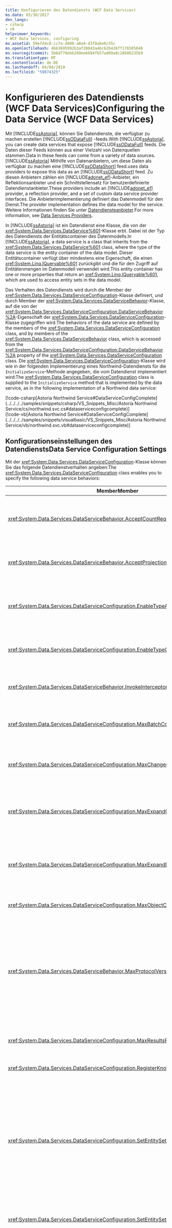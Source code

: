 ```yaml
---
title: Konfigurieren des Datendiensts (WCF Data Services)
ms.date: 03/30/2017
dev_langs:
- csharp
- vb
helpviewer_keywords:
- WCF Data Services, configuring
ms.assetid: 59efd4c8-cc7a-4800-a0a4-d3f8abe6c55c
ms.openlocfilehash: 4b63695992b3af28043a46c62b426ff176505048
ms.sourcegitcommit: 5b6d778ebb269ee6684fb57ad69a8c28b06235b9
ms.translationtype: MT
ms.contentlocale: de-DE
ms.lasthandoff: 04/08/2019
ms.locfileid: "59074325"
---
```

# <a name="configuring-the-data-service-wcf-data-services"></a><span data-ttu-id="9ad80-102">Konfigurieren des Datendiensts (WCF Data Services)</span><span class="sxs-lookup"><span data-stu-id="9ad80-102">Configuring the Data Service (WCF Data Services)</span></span>
<span data-ttu-id="9ad80-103">Mit [!INCLUDE[ssAstoria](../../../../includes/ssastoria-md.md)], können Sie Datendienste, die verfügbar zu machen erstellen [!INCLUDE[ssODataFull](../../../../includes/ssodatafull-md.md)] -feeds.</span><span class="sxs-lookup"><span data-stu-id="9ad80-103">With [!INCLUDE[ssAstoria](../../../../includes/ssastoria-md.md)], you can create data services that expose [!INCLUDE[ssODataFull](../../../../includes/ssodatafull-md.md)] feeds.</span></span> <span data-ttu-id="9ad80-104">Die Daten dieser Feeds können aus einer Vielzahl von Datenquellen stammen.</span><span class="sxs-lookup"><span data-stu-id="9ad80-104">Data in these feeds can come from a variety of data sources.</span></span> [!INCLUDE[ssAstoria](../../../../includes/ssastoria-md.md)] <span data-ttu-id="9ad80-105">Mithilfe von Datenanbietern, um diese Daten als verfügbar zu machen eine [!INCLUDE[ssODataShort](../../../../includes/ssodatashort-md.md)] feed.</span><span class="sxs-lookup"><span data-stu-id="9ad80-105">uses data providers to expose this data as an [!INCLUDE[ssODataShort](../../../../includes/ssodatashort-md.md)] feed.</span></span> <span data-ttu-id="9ad80-106">Zu diesen Anbietern zählen ein [!INCLUDE[adonet_ef](../../../../includes/adonet-ef-md.md)]-Anbieter, ein Reflektionsanbieter und ein Schnittstellensatz für benutzerdefinierte Datendienstanbieter.</span><span class="sxs-lookup"><span data-stu-id="9ad80-106">These providers include an [!INCLUDE[adonet_ef](../../../../includes/adonet-ef-md.md)] provider, a reflection provider, and a set of custom data service provider interfaces.</span></span> <span data-ttu-id="9ad80-107">Die Anbieterimplementierung definiert das Datenmodell für den Dienst.</span><span class="sxs-lookup"><span data-stu-id="9ad80-107">The provider implementation defines the data model for the service.</span></span> <span data-ttu-id="9ad80-108">Weitere Informationen finden Sie unter [Datendiensteanbieter](../../../../docs/framework/data/wcf/data-services-providers-wcf-data-services.md).</span><span class="sxs-lookup"><span data-stu-id="9ad80-108">For more information, see [Data Services Providers](../../../../docs/framework/data/wcf/data-services-providers-wcf-data-services.md).</span></span>  
  
 <span data-ttu-id="9ad80-109">In [!INCLUDE[ssAstoria](../../../../includes/ssastoria-md.md)] ist ein Datendienst eine Klasse, die von der <xref:System.Data.Services.DataService%601>-Klasse erbt. Dabei ist der Typ des Datendiensts der Entitätscontainer des Datenmodells.</span><span class="sxs-lookup"><span data-stu-id="9ad80-109">In [!INCLUDE[ssAstoria](../../../../includes/ssastoria-md.md)], a data service is a class that inherits from the <xref:System.Data.Services.DataService%601> class, where the type of the data service is the entity container of the data model.</span></span> <span data-ttu-id="9ad80-110">Dieser Entitätscontainer verfügt über mindestens eine Eigenschaft, die einen <xref:System.Linq.IQueryable%601> zurückgibt und die für den Zugriff auf Entitätenmengen im Datenmodell verwendet wird.</span><span class="sxs-lookup"><span data-stu-id="9ad80-110">This entity container has one or more properties that return an <xref:System.Linq.IQueryable%601>, which are used to access entity sets in the data model.</span></span>  
  
 <span data-ttu-id="9ad80-111">Das Verhalten des Datendiensts wird durch die Member der <xref:System.Data.Services.DataServiceConfiguration>-Klasse definiert, und durch Member der <xref:System.Data.Services.DataServiceBehavior>-Klasse, auf die von der <xref:System.Data.Services.DataServiceConfiguration.DataServiceBehavior%2A>-Eigenschaft der <xref:System.Data.Services.DataServiceConfiguration>-Klasse zugegriffen wird.</span><span class="sxs-lookup"><span data-stu-id="9ad80-111">The behaviors of the data service are defined by the members of the <xref:System.Data.Services.DataServiceConfiguration> class, and by members of the <xref:System.Data.Services.DataServiceBehavior> class, which is accessed from the <xref:System.Data.Services.DataServiceConfiguration.DataServiceBehavior%2A> property of the <xref:System.Data.Services.DataServiceConfiguration> class.</span></span> <span data-ttu-id="9ad80-112">Die <xref:System.Data.Services.DataServiceConfiguration>-Klasse wird wie in der folgenden Implementierung eines Northwind-Datendiensts für die `InitializeService`-Methode angegeben, die vom Datendienst implementiert wird:</span><span class="sxs-lookup"><span data-stu-id="9ad80-112">The <xref:System.Data.Services.DataServiceConfiguration> class is supplied to the `InitializeService` method that is implemented by the data service, as in the following implementation of a Northwind data service:</span></span>  
  
[!code-csharp[Astoria Northwind Service#DataServiceConfigComplete](../../../../samples/snippets/csharp/VS_Snippets_Misc/Astoria Northwind Service/cs/northwind.svc.cs#dataserviceconfigcomplete)]  
[!code-vb[Astoria Northwind Service#DataServiceConfigComplete](../../../../samples/snippets/visualbasic/VS_Snippets_Misc/Astoria Northwind Service/vb/northwind.svc.vb#dataserviceconfigcomplete)]  
  
## <a name="data-service-configuration-settings"></a><span data-ttu-id="9ad80-113">Konfigurationseinstellungen des Datendiensts</span><span class="sxs-lookup"><span data-stu-id="9ad80-113">Data Service Configuration Settings</span></span>  
 <span data-ttu-id="9ad80-114">Mit der <xref:System.Data.Services.DataServiceConfiguration>-Klasse können Sie das folgende Datendienstverhalten angeben:</span><span class="sxs-lookup"><span data-stu-id="9ad80-114">The <xref:System.Data.Services.DataServiceConfiguration> class enables you to specify the following data service behaviors:</span></span>  
  
|<span data-ttu-id="9ad80-115">Member</span><span class="sxs-lookup"><span data-stu-id="9ad80-115">Member</span></span>|<span data-ttu-id="9ad80-116">Verhalten</span><span class="sxs-lookup"><span data-stu-id="9ad80-116">Behavior</span></span>|  
|------------|--------------|  
|<xref:System.Data.Services.DataServiceBehavior.AcceptCountRequests%2A>|<span data-ttu-id="9ad80-117">Ermöglicht das Deaktivieren von Count-Anforderungen, die mit dem `$count`-Pfadsegment und der `$inlinecount`-Abfrageoption an den Datendienst gesendet werden.</span><span class="sxs-lookup"><span data-stu-id="9ad80-117">Enables you to disable count requests that are submitted to the data service by using the `$count` path segment and the `$inlinecount` query option.</span></span> <span data-ttu-id="9ad80-118">Weitere Informationen finden Sie unter [OData: URI-Konventionen](https://go.microsoft.com/fwlink/?LinkId=185564).</span><span class="sxs-lookup"><span data-stu-id="9ad80-118">For more information, see [OData: URI Conventions](https://go.microsoft.com/fwlink/?LinkId=185564).</span></span>|  
|<xref:System.Data.Services.DataServiceBehavior.AcceptProjectionRequests%2A>|<span data-ttu-id="9ad80-119">Ermöglicht das Deaktivieren der Unterstützung der Datenprojektion in Anforderungen, die mit der `$select`-Abfrageoption an den Datendienst gesendet werden.</span><span class="sxs-lookup"><span data-stu-id="9ad80-119">Enables you to disable support for data projection in requests that are submitted to the data service by using the `$select` query option.</span></span> <span data-ttu-id="9ad80-120">Weitere Informationen finden Sie unter [OData: URI-Konventionen](https://go.microsoft.com/fwlink/?LinkId=185564).</span><span class="sxs-lookup"><span data-stu-id="9ad80-120">For more information, see [OData: URI Conventions](https://go.microsoft.com/fwlink/?LinkId=185564).</span></span>|  
|<xref:System.Data.Services.DataServiceConfiguration.EnableTypeAccess%2A>|<span data-ttu-id="9ad80-121">Ermöglicht das Verfügbarmachen eines Datentyps in den Metadaten für einen dynamischen Metadatenanbieter, der mithilfe der <xref:System.Data.Services.Providers.IDataServiceMetadataProvider>-Schnittstelle definiert wird.</span><span class="sxs-lookup"><span data-stu-id="9ad80-121">Enables a data type to be exposed in the metadata for a dynamic metadata provider defined by using the <xref:System.Data.Services.Providers.IDataServiceMetadataProvider> interface.</span></span>|  
|<xref:System.Data.Services.DataServiceConfiguration.EnableTypeConversion%2A>|<span data-ttu-id="9ad80-122">Ermöglicht es Ihnen anzugeben, ob die Datendienst-Runtime den in der Nutzlast enthaltenen Typ in den in der Anforderung angegebenen tatsächlichen Eigenschaftstyp konvertieren soll.</span><span class="sxs-lookup"><span data-stu-id="9ad80-122">Enables you to specify whether the data service runtime should convert the type that is contained in the payload to the actual property type that is specified in the request.</span></span>|  
|<xref:System.Data.Services.DataServiceBehavior.InvokeInterceptorsOnLinkDelete%2A>|<span data-ttu-id="9ad80-123">Ermöglicht es Ihnen anzugeben, ob registrierte Change-Interceptors für die verknüpften Entitäten aufgerufen werden, wenn ein Beziehungslink zwischen zwei Entitäten gelöscht wird.</span><span class="sxs-lookup"><span data-stu-id="9ad80-123">Enables you to specify whether or not registered change interceptors are invoked on the related entities when a relationship link between two entities is deleted.</span></span>|  
|<xref:System.Data.Services.DataServiceConfiguration.MaxBatchCount%2A>|<span data-ttu-id="9ad80-124">Ermöglicht es Ihnen, die Anzahl von Changesets und Abfragevorgängen einzuschränken, die in einem einzelnen Batch zulässig sind.</span><span class="sxs-lookup"><span data-stu-id="9ad80-124">Enables you to limit the number of change sets and query operations that are allowed in a single batch.</span></span> <span data-ttu-id="9ad80-125">Weitere Informationen finden Sie unter [OData: Batch](https://go.microsoft.com/fwlink/?LinkId=185602) und [Batchvorgänge](../../../../docs/framework/data/wcf/batching-operations-wcf-data-services.md).</span><span class="sxs-lookup"><span data-stu-id="9ad80-125">For more information, see [OData: Batch](https://go.microsoft.com/fwlink/?LinkId=185602) and [Batching Operations](../../../../docs/framework/data/wcf/batching-operations-wcf-data-services.md).</span></span>|  
|<xref:System.Data.Services.DataServiceConfiguration.MaxChangesetCount%2A>|<span data-ttu-id="9ad80-126">Ermöglicht es Ihnen, die in einem Changeset zulässige Anzahl von Änderungen zu beschränken.</span><span class="sxs-lookup"><span data-stu-id="9ad80-126">Enables you to limit the number of changes that can be included in a single change set.</span></span> <span data-ttu-id="9ad80-127">Weitere Informationen finden Sie unter [Vorgehensweise: Aktivieren von Paging für datendienstergebnisse](../../../../docs/framework/data/wcf/how-to-enable-paging-of-data-service-results-wcf-data-services.md).</span><span class="sxs-lookup"><span data-stu-id="9ad80-127">For more information, see [How to: Enable Paging of Data Service Results](../../../../docs/framework/data/wcf/how-to-enable-paging-of-data-service-results-wcf-data-services.md).</span></span>|  
|<xref:System.Data.Services.DataServiceConfiguration.MaxExpandCount%2A>|<span data-ttu-id="9ad80-128">Ermöglicht es, die Größe einer Antwort durch Beschränken der Anzahl verknüpfter Entitäten in einer einzelnen Anforderung mit dem `$expand`-Abfrageoperator einzuschränken.</span><span class="sxs-lookup"><span data-stu-id="9ad80-128">Enables you to limit the size of a response by limiting the number of related entities that can be included in a single request by using the `$expand` query operator.</span></span> <span data-ttu-id="9ad80-129">Weitere Informationen finden Sie unter [OData: URI-Konventionen](https://go.microsoft.com/fwlink/?LinkId=185564) und [Laden von verzögerten Inhalten](../../../../docs/framework/data/wcf/loading-deferred-content-wcf-data-services.md).</span><span class="sxs-lookup"><span data-stu-id="9ad80-129">For more information, see [OData: URI Conventions](https://go.microsoft.com/fwlink/?LinkId=185564) and [Loading Deferred Content](../../../../docs/framework/data/wcf/loading-deferred-content-wcf-data-services.md).</span></span>|  
|<xref:System.Data.Services.DataServiceConfiguration.MaxExpandDepth%2A>|<span data-ttu-id="9ad80-130">Ermöglicht es Ihnen, die Größe einer Antwort durch das Beschränken der Diagrammtiefe verknüpfter Entitäten in einer einzelnen Anforderung mit dem `$expand`-Abfrageoperator einzuschränken.</span><span class="sxs-lookup"><span data-stu-id="9ad80-130">Enables you to limit the size of a response by limiting the depth of the graph of related entities that can be included in a single request by using the `$expand` query operator.</span></span> <span data-ttu-id="9ad80-131">Weitere Informationen finden Sie unter [OData: URI-Konventionen](https://go.microsoft.com/fwlink/?LinkId=185564) und [Laden von verzögerten Inhalten](../../../../docs/framework/data/wcf/loading-deferred-content-wcf-data-services.md).</span><span class="sxs-lookup"><span data-stu-id="9ad80-131">For more information, see [OData: URI Conventions](https://go.microsoft.com/fwlink/?LinkId=185564) and [Loading Deferred Content](../../../../docs/framework/data/wcf/loading-deferred-content-wcf-data-services.md).</span></span>|  
|<xref:System.Data.Services.DataServiceConfiguration.MaxObjectCountOnInsert%2A>|<span data-ttu-id="9ad80-132">Ermöglicht es Ihnen, die Anzahl einzufügender Entitäten einzuschränken, die in einer einzelnen POST-Anforderung enthalten sein können.</span><span class="sxs-lookup"><span data-stu-id="9ad80-132">Enables you to limit the number of entities to be inserted that can be contained in a single POST request.</span></span>|  
|<xref:System.Data.Services.DataServiceBehavior.MaxProtocolVersion%2A>|<span data-ttu-id="9ad80-133">Definiert die Version des Atom-Protokolls, das vom Datendienst verwendet wird.</span><span class="sxs-lookup"><span data-stu-id="9ad80-133">Defines the version of the Atom protocol that is used by the data service.</span></span> <span data-ttu-id="9ad80-134">Wenn der Wert der <xref:System.Data.Services.DataServiceBehavior.MaxProtocolVersion%2A> auf einen Wert kleiner als der maximale Wert der <xref:System.Data.Services.Common.DataServiceProtocolVersion> festgelegt wird, sind die neuesten Funktionen von [!INCLUDE[ssAstoria](../../../../includes/ssastoria-md.md)] nicht für Clients verfügbar, die auf den Datendienst zugreifen.</span><span class="sxs-lookup"><span data-stu-id="9ad80-134">When the value of the <xref:System.Data.Services.DataServiceBehavior.MaxProtocolVersion%2A> is set to a value less than the maximum value of <xref:System.Data.Services.Common.DataServiceProtocolVersion>, the latest functionality of [!INCLUDE[ssAstoria](../../../../includes/ssastoria-md.md)] is not available to clients accessing the data service.</span></span> <span data-ttu-id="9ad80-135">Weitere Informationen finden Sie unter [Datendienst-Versionskontrolle](../../../../docs/framework/data/wcf/data-service-versioning-wcf-data-services.md).</span><span class="sxs-lookup"><span data-stu-id="9ad80-135">For more information, see [Data Service Versioning](../../../../docs/framework/data/wcf/data-service-versioning-wcf-data-services.md).</span></span>|  
|<xref:System.Data.Services.DataServiceConfiguration.MaxResultsPerCollection%2A>|<span data-ttu-id="9ad80-136">Ermöglicht es Ihnen, die Größe einer Antwort einzuschränken, indem Sie die Anzahl von Entitäten in jeder Entitätenmenge einschränken, die als Datenfeed zurückgegeben wird.</span><span class="sxs-lookup"><span data-stu-id="9ad80-136">Enables you to limit the size of a response by limiting the number of entities in each entity set that is returned as a data feed.</span></span>|  
|<xref:System.Data.Services.DataServiceConfiguration.RegisterKnownType%2A>|<span data-ttu-id="9ad80-137">Fügt der Liste der vom Datendienst erkannten Typen einen Datentyp hinzu.</span><span class="sxs-lookup"><span data-stu-id="9ad80-137">Adds a data type to the list of types that are recognized by the data service.</span></span>|  
|<xref:System.Data.Services.DataServiceConfiguration.SetEntitySetAccessRule%2A>|<span data-ttu-id="9ad80-138">Legt die Zugriffsrechte für Entitätenmengenressourcen fest, die im Datendienst verfügbar sind.</span><span class="sxs-lookup"><span data-stu-id="9ad80-138">Sets the access rights for entity set resources that are available on the data service.</span></span> <span data-ttu-id="9ad80-139">Ein Sternchenwert (`*`) kann für den Namensparameter angegeben werden, um den Zugriff für alle verbleibenden Entitätenmengen auf die gleiche Ebene festzulegen.</span><span class="sxs-lookup"><span data-stu-id="9ad80-139">An asterisk (`*`) value can be supplied for the name parameter to set access for all remaining entity sets to the same level.</span></span> <span data-ttu-id="9ad80-140">Es wird empfohlen, den Zugriff auf Entitätenmengen so festzulegen, dass der Zugriff auf die für Clientanwendungen erforderlichen Datendienstressourcen mit minimalen Rechten bereitgestellt wird.</span><span class="sxs-lookup"><span data-stu-id="9ad80-140">We recommend that you set access to entity sets to provide the least privilege access to data service resources that are required by client applications.</span></span> <span data-ttu-id="9ad80-141">Weitere Informationen finden Sie unter [Securing WCF Data Services](../../../../docs/framework/data/wcf/securing-wcf-data-services.md).</span><span class="sxs-lookup"><span data-stu-id="9ad80-141">For more information, see [Securing WCF Data Services](../../../../docs/framework/data/wcf/securing-wcf-data-services.md).</span></span> <span data-ttu-id="9ad80-142">Beispiele für die minimalen Zugriffsrechte, die für eine bestimmte URI- und HTTP-Aktion erforderlich sind, finden Sie in der Tabelle in der [minimale Ressourcenzugriffsanforderungen](../../../../docs/framework/data/wcf/configuring-the-data-service-wcf-data-services.md#accessRequirements) Abschnitt.</span><span class="sxs-lookup"><span data-stu-id="9ad80-142">For examples of the minimum access rights required for a given URI and HTTP action, see the table in the [Minimum Resource Access Requirements](../../../../docs/framework/data/wcf/configuring-the-data-service-wcf-data-services.md#accessRequirements) section.</span></span>|  
|<xref:System.Data.Services.DataServiceConfiguration.SetEntitySetPageSize%2A>|<span data-ttu-id="9ad80-143">Legt die maximale Seitengröße für eine Entitätenmengenressource fest.</span><span class="sxs-lookup"><span data-stu-id="9ad80-143">Sets the maximum page size for an entity set resource.</span></span> <span data-ttu-id="9ad80-144">Weitere Informationen finden Sie unter [Vorgehensweise: Aktivieren von Paging für datendienstergebnisse](../../../../docs/framework/data/wcf/how-to-enable-paging-of-data-service-results-wcf-data-services.md).</span><span class="sxs-lookup"><span data-stu-id="9ad80-144">For more information, see [How to: Enable Paging of Data Service Results](../../../../docs/framework/data/wcf/how-to-enable-paging-of-data-service-results-wcf-data-services.md).</span></span>|  
|<xref:System.Data.Services.DataServiceConfiguration.SetServiceOperationAccessRule%2A>|<span data-ttu-id="9ad80-145">Legt die Zugriffsrechte für Dienstvorgänge fest, die für den Datendienst definiert sind.</span><span class="sxs-lookup"><span data-stu-id="9ad80-145">Sets the access rights for service operations that are defined on the data service.</span></span> <span data-ttu-id="9ad80-146">Weitere Informationen finden Sie unter [Dienstvorgänge](../../../../docs/framework/data/wcf/service-operations-wcf-data-services.md).</span><span class="sxs-lookup"><span data-stu-id="9ad80-146">For more information, see [Service Operations](../../../../docs/framework/data/wcf/service-operations-wcf-data-services.md).</span></span> <span data-ttu-id="9ad80-147">Ein Sternchenwert (`*`) kann für den Namensparameter angegeben werden, um den Zugriff für alle Dienstvorgänge auf die gleiche Ebene festzulegen.</span><span class="sxs-lookup"><span data-stu-id="9ad80-147">An asterisk (`*`) value can be supplied for the name parameter to set access for all service operations to the same level.</span></span> <span data-ttu-id="9ad80-148">Es wird empfohlen, den Zugriff auf Dienstvorgänge so festzulegen, dass der Zugriff auf die für Clientanwendungen erforderlichen Datendienstressourcen mit minimalen Rechten bereitgestellt wird.</span><span class="sxs-lookup"><span data-stu-id="9ad80-148">We recommend that you set access to service operations to provide the least privilege access to data service resources that are required by client applications.</span></span> <span data-ttu-id="9ad80-149">Weitere Informationen finden Sie unter [Securing WCF Data Services](../../../../docs/framework/data/wcf/securing-wcf-data-services.md).</span><span class="sxs-lookup"><span data-stu-id="9ad80-149">For more information, see [Securing WCF Data Services](../../../../docs/framework/data/wcf/securing-wcf-data-services.md).</span></span>|  
|<xref:System.Data.Services.DataServiceConfiguration.UseVerboseErrors%2A>|<span data-ttu-id="9ad80-150">Diese Konfigurationseigenschaft ermöglicht es Ihnen, die Problembehandlung in einem Datendienst zu vereinfachen, indem mehr Informationen in der Fehlerantwortnachricht zurückgegeben werden.</span><span class="sxs-lookup"><span data-stu-id="9ad80-150">This configuration property enables you to more easily troubleshoot a data service by returning more information in the error response message.</span></span> <span data-ttu-id="9ad80-151">Diese Option ist nicht für die Verwendung in einer Produktionsumgebung vorgesehen.</span><span class="sxs-lookup"><span data-stu-id="9ad80-151">This option is not intended to be used in a production environment.</span></span> <span data-ttu-id="9ad80-152">Weitere Informationen finden Sie unter [entwickeln und Bereitstellen von WCF Data Services](../../../../docs/framework/data/wcf/developing-and-deploying-wcf-data-services.md).</span><span class="sxs-lookup"><span data-stu-id="9ad80-152">For more information, see [Developing and Deploying WCF Data Services](../../../../docs/framework/data/wcf/developing-and-deploying-wcf-data-services.md).</span></span>|  
  
<a name="accessRequirements"></a>   
## <a name="minimum-resource-access-requirements"></a><span data-ttu-id="9ad80-153">Minimale Ressourcenzugriffsanforderungen</span><span class="sxs-lookup"><span data-stu-id="9ad80-153">Minimum Resource Access Requirements</span></span>  
 <span data-ttu-id="9ad80-154">In der folgenden Tabelle sind die minimalen Rechte für Entitätenmengen aufgelistet, die gewährt werden müssen, um einen bestimmten Vorgang auszuführen.</span><span class="sxs-lookup"><span data-stu-id="9ad80-154">The following table details the minimum entity set rights that must be granted to execute a specific operation.</span></span> <span data-ttu-id="9ad80-155">Pfadbeispiele basieren auf der Northwind-Datendienst, der erstellt wird, nach Abschluss der [Schnellstart](../../../../docs/framework/data/wcf/quickstart-wcf-data-services.md).</span><span class="sxs-lookup"><span data-stu-id="9ad80-155">Path examples are based on the Northwind data service that is created when you complete the [quickstart](../../../../docs/framework/data/wcf/quickstart-wcf-data-services.md).</span></span> <span data-ttu-id="9ad80-156">Da sowohl die <xref:System.Data.Services.EntitySetRights>-Enumeration als auch die <xref:System.Data.Services.ServiceOperationRights>-Enumeration mit dem <xref:System.FlagsAttribute> definiert werden, können Sie mithilfe eines logischen OR-Operators mehrere Berechtigungen für eine Entitätenmenge oder einen Vorgang angeben.</span><span class="sxs-lookup"><span data-stu-id="9ad80-156">Because both the <xref:System.Data.Services.EntitySetRights> enumeration and the <xref:System.Data.Services.ServiceOperationRights> enumeration are defined by using the <xref:System.FlagsAttribute>, you can use a logical OR operator to specify multiple permissions for a single entity set or operation.</span></span> <span data-ttu-id="9ad80-157">Weitere Informationen finden Sie unter [Vorgehensweise: Aktivieren des Zugriffs auf den Datendienst](../../../../docs/framework/data/wcf/how-to-enable-access-to-the-data-service-wcf-data-services.md).</span><span class="sxs-lookup"><span data-stu-id="9ad80-157">For more information, see [How to: Enable Access to the Data Service](../../../../docs/framework/data/wcf/how-to-enable-access-to-the-data-service-wcf-data-services.md).</span></span>  
  
|<span data-ttu-id="9ad80-158">Pfad/Aktion</span><span class="sxs-lookup"><span data-stu-id="9ad80-158">Path/Action</span></span>|`GET`|`DELETE`|`MERGE`|`POST`|`PUT`|  
|------------------|-----------|--------------|-------------|------------|-----------|  
|`/Customers`|<xref:System.Data.Services.EntitySetRights.ReadMultiple>|<span data-ttu-id="9ad80-159">Nicht unterstützt</span><span class="sxs-lookup"><span data-stu-id="9ad80-159">Not supported</span></span>|<span data-ttu-id="9ad80-160">Nicht unterstützt</span><span class="sxs-lookup"><span data-stu-id="9ad80-160">Not supported</span></span>|<xref:System.Data.Services.EntitySetRights.WriteAppend>|<span data-ttu-id="9ad80-161">Nicht unterstützt</span><span class="sxs-lookup"><span data-stu-id="9ad80-161">Not supported</span></span>|  
|`/Customers('ALFKI')`|<xref:System.Data.Services.EntitySetRights.ReadSingle>|<xref:System.Data.Services.EntitySetRights.ReadSingle> <span data-ttu-id="9ad80-162">und</span><span class="sxs-lookup"><span data-stu-id="9ad80-162">and</span></span> <xref:System.Data.Services.EntitySetRights.WriteDelete>|<xref:System.Data.Services.EntitySetRights.ReadSingle> <span data-ttu-id="9ad80-163">und</span><span class="sxs-lookup"><span data-stu-id="9ad80-163">and</span></span> <xref:System.Data.Services.EntitySetRights.WriteMerge>|<span data-ttu-id="9ad80-164">n/v</span><span class="sxs-lookup"><span data-stu-id="9ad80-164">n/a</span></span>|<xref:System.Data.Services.EntitySetRights.ReadSingle> <span data-ttu-id="9ad80-165">und</span><span class="sxs-lookup"><span data-stu-id="9ad80-165">and</span></span> <xref:System.Data.Services.EntitySetRights.WriteReplace>|  
|`/Customers('ALFKI')/Orders`|`Customers`<span data-ttu-id="9ad80-166">:</span><span class="sxs-lookup"><span data-stu-id="9ad80-166">:</span></span> <xref:System.Data.Services.EntitySetRights.ReadSingle><br /><br /> <span data-ttu-id="9ad80-167">- und -</span><span class="sxs-lookup"><span data-stu-id="9ad80-167">-and-</span></span><br /><br /> `Orders`<span data-ttu-id="9ad80-168">:</span><span class="sxs-lookup"><span data-stu-id="9ad80-168">:</span></span> <xref:System.Data.Services.EntitySetRights.ReadMultiple>|<span data-ttu-id="9ad80-169">Nicht unterstützt</span><span class="sxs-lookup"><span data-stu-id="9ad80-169">Not supported</span></span>|<span data-ttu-id="9ad80-170">Nicht unterstützt</span><span class="sxs-lookup"><span data-stu-id="9ad80-170">Not supported</span></span>|`Customers`<span data-ttu-id="9ad80-171">: <xref:System.Data.Services.EntitySetRights.ReadSingle> und <xref:System.Data.Services.EntitySetRights.WriteMerge> oder</span><span class="sxs-lookup"><span data-stu-id="9ad80-171">: <xref:System.Data.Services.EntitySetRights.ReadSingle> and <xref:System.Data.Services.EntitySetRights.WriteMerge> or</span></span> <xref:System.Data.Services.EntitySetRights.WriteReplace><br /><br /> <span data-ttu-id="9ad80-172">- und -</span><span class="sxs-lookup"><span data-stu-id="9ad80-172">-and-</span></span><br /><br /> `Orders` `:` <span data-ttu-id="9ad80-173">und</span><span class="sxs-lookup"><span data-stu-id="9ad80-173">and</span></span> <xref:System.Data.Services.EntitySetRights.WriteAppend>|<span data-ttu-id="9ad80-174">Nicht unterstützt</span><span class="sxs-lookup"><span data-stu-id="9ad80-174">Not supported</span></span>|  
|`/Customers('ALFKI')/Orders(10643)`|`Customers`<span data-ttu-id="9ad80-175">:</span><span class="sxs-lookup"><span data-stu-id="9ad80-175">:</span></span> <xref:System.Data.Services.EntitySetRights.ReadSingle><br /><br /> <span data-ttu-id="9ad80-176">- und -</span><span class="sxs-lookup"><span data-stu-id="9ad80-176">-and-</span></span><br /><br /> `Orders`<span data-ttu-id="9ad80-177">:</span><span class="sxs-lookup"><span data-stu-id="9ad80-177">:</span></span> <xref:System.Data.Services.EntitySetRights.ReadSingle>|`Customers`<span data-ttu-id="9ad80-178">:</span><span class="sxs-lookup"><span data-stu-id="9ad80-178">:</span></span> <xref:System.Data.Services.EntitySetRights.ReadSingle><br /><br /> <span data-ttu-id="9ad80-179">- und -</span><span class="sxs-lookup"><span data-stu-id="9ad80-179">-and-</span></span><br /><br /> `Orders`<span data-ttu-id="9ad80-180">: <xref:System.Data.Services.EntitySetRights.ReadSingle> und</span><span class="sxs-lookup"><span data-stu-id="9ad80-180">: <xref:System.Data.Services.EntitySetRights.ReadSingle> and</span></span> <xref:System.Data.Services.EntitySetRights.WriteDelete>|`Customers`<span data-ttu-id="9ad80-181">:</span><span class="sxs-lookup"><span data-stu-id="9ad80-181">:</span></span> <xref:System.Data.Services.EntitySetRights.ReadSingle><br /><br /> <span data-ttu-id="9ad80-182">- und -</span><span class="sxs-lookup"><span data-stu-id="9ad80-182">-and-</span></span><br /><br /> `Orders`<span data-ttu-id="9ad80-183">: <xref:System.Data.Services.EntitySetRights.ReadSingle> und</span><span class="sxs-lookup"><span data-stu-id="9ad80-183">: <xref:System.Data.Services.EntitySetRights.ReadSingle> and</span></span> <xref:System.Data.Services.EntitySetRights.WriteMerge>|<span data-ttu-id="9ad80-184">Nicht unterstützt</span><span class="sxs-lookup"><span data-stu-id="9ad80-184">Not supported</span></span>|`Customers`<span data-ttu-id="9ad80-185">:</span><span class="sxs-lookup"><span data-stu-id="9ad80-185">:</span></span> <xref:System.Data.Services.EntitySetRights.ReadSingle><br /><br /> <span data-ttu-id="9ad80-186">- und -</span><span class="sxs-lookup"><span data-stu-id="9ad80-186">-and-</span></span><br /><br /> `Orders`<span data-ttu-id="9ad80-187">: <xref:System.Data.Services.EntitySetRights.ReadSingle> und</span><span class="sxs-lookup"><span data-stu-id="9ad80-187">: <xref:System.Data.Services.EntitySetRights.ReadSingle> and</span></span> <xref:System.Data.Services.EntitySetRights.WriteReplace>|  
|`/Orders(10643)/Customer`|`Customers`<span data-ttu-id="9ad80-188">:</span><span class="sxs-lookup"><span data-stu-id="9ad80-188">:</span></span> <xref:System.Data.Services.EntitySetRights.ReadSingle><br /><br /> <span data-ttu-id="9ad80-189">- und -</span><span class="sxs-lookup"><span data-stu-id="9ad80-189">-and-</span></span><br /><br /> `Orders`<span data-ttu-id="9ad80-190">:</span><span class="sxs-lookup"><span data-stu-id="9ad80-190">:</span></span> <xref:System.Data.Services.EntitySetRights.ReadSingle>|`Customers`<span data-ttu-id="9ad80-191">: <xref:System.Data.Services.EntitySetRights.ReadSingle> und</span><span class="sxs-lookup"><span data-stu-id="9ad80-191">: <xref:System.Data.Services.EntitySetRights.ReadSingle> and</span></span> <xref:System.Data.Services.EntitySetRights.WriteDelete><br /><br /> <span data-ttu-id="9ad80-192">- und -</span><span class="sxs-lookup"><span data-stu-id="9ad80-192">-and-</span></span><br /><br /> `Orders`<span data-ttu-id="9ad80-193">:</span><span class="sxs-lookup"><span data-stu-id="9ad80-193">:</span></span> <xref:System.Data.Services.EntitySetRights.ReadSingle>|`Customers`<span data-ttu-id="9ad80-194">: <xref:System.Data.Services.EntitySetRights.ReadSingle> und <xref:System.Data.Services.EntitySetRights.WriteMerge>;</span><span class="sxs-lookup"><span data-stu-id="9ad80-194">: <xref:System.Data.Services.EntitySetRights.ReadSingle> and <xref:System.Data.Services.EntitySetRights.WriteMerge>;</span></span><br /><br /> <span data-ttu-id="9ad80-195">- und -</span><span class="sxs-lookup"><span data-stu-id="9ad80-195">-and-</span></span><br /><br /> `Orders`<span data-ttu-id="9ad80-196">:</span><span class="sxs-lookup"><span data-stu-id="9ad80-196">:</span></span> <xref:System.Data.Services.EntitySetRights.ReadSingle>|`Customers`<span data-ttu-id="9ad80-197">:</span><span class="sxs-lookup"><span data-stu-id="9ad80-197">:</span></span> <xref:System.Data.Services.EntitySetRights.WriteAppend><br /><br /> <span data-ttu-id="9ad80-198">- und -</span><span class="sxs-lookup"><span data-stu-id="9ad80-198">-and-</span></span><br /><br /> `Orders`<span data-ttu-id="9ad80-199">: <xref:System.Data.Services.EntitySetRights.WriteAppend> und</span><span class="sxs-lookup"><span data-stu-id="9ad80-199">: <xref:System.Data.Services.EntitySetRights.WriteAppend> and</span></span> <xref:System.Data.Services.EntitySetRights.ReadSingle>|<span data-ttu-id="9ad80-200">Nicht unterstützt</span><span class="sxs-lookup"><span data-stu-id="9ad80-200">Not supported</span></span>|  
|`/Customers('ALFKI')/$links/Orders`|`Customers`<span data-ttu-id="9ad80-201">:</span><span class="sxs-lookup"><span data-stu-id="9ad80-201">:</span></span> <xref:System.Data.Services.EntitySetRights.ReadSingle><br /><br /> <span data-ttu-id="9ad80-202">- und -</span><span class="sxs-lookup"><span data-stu-id="9ad80-202">-and-</span></span><br /><br /> `Orders`<span data-ttu-id="9ad80-203">:</span><span class="sxs-lookup"><span data-stu-id="9ad80-203">:</span></span> <xref:System.Data.Services.EntitySetRights.ReadMultiple>|<span data-ttu-id="9ad80-204">Nicht unterstützt</span><span class="sxs-lookup"><span data-stu-id="9ad80-204">Not supported</span></span>|<span data-ttu-id="9ad80-205">Nicht unterstützt</span><span class="sxs-lookup"><span data-stu-id="9ad80-205">Not supported</span></span>|`Customers`<span data-ttu-id="9ad80-206">: <xref:System.Data.Services.EntitySetRights.ReadSingle> und <xref:System.Data.Services.EntitySetRights.WriteMerge> oder</span><span class="sxs-lookup"><span data-stu-id="9ad80-206">: <xref:System.Data.Services.EntitySetRights.ReadSingle> and <xref:System.Data.Services.EntitySetRights.WriteMerge> or</span></span> <xref:System.Data.Services.EntitySetRights.WriteReplace><br /><br /> <span data-ttu-id="9ad80-207">- und -</span><span class="sxs-lookup"><span data-stu-id="9ad80-207">-and-</span></span><br /><br /> `Orders`<span data-ttu-id="9ad80-208">:</span><span class="sxs-lookup"><span data-stu-id="9ad80-208">:</span></span> <xref:System.Data.Services.EntitySetRights.ReadSingle>|<span data-ttu-id="9ad80-209">Nicht unterstützt</span><span class="sxs-lookup"><span data-stu-id="9ad80-209">Not supported</span></span>|  
|`/Customers('ALFKI')/$links/Orders(10643)`|`Customers`<span data-ttu-id="9ad80-210">:</span><span class="sxs-lookup"><span data-stu-id="9ad80-210">:</span></span> <xref:System.Data.Services.EntitySetRights.ReadSingle><br /><br /> <span data-ttu-id="9ad80-211">- und -</span><span class="sxs-lookup"><span data-stu-id="9ad80-211">-and-</span></span><br /><br /> `Orders`<span data-ttu-id="9ad80-212">:</span><span class="sxs-lookup"><span data-stu-id="9ad80-212">:</span></span> <xref:System.Data.Services.EntitySetRights.ReadSingle>|`Customers`<span data-ttu-id="9ad80-213">: <xref:System.Data.Services.EntitySetRights.ReadSingle> und <xref:System.Data.Services.EntitySetRights.WriteMerge> oder</span><span class="sxs-lookup"><span data-stu-id="9ad80-213">: <xref:System.Data.Services.EntitySetRights.ReadSingle> and <xref:System.Data.Services.EntitySetRights.WriteMerge> or</span></span> <xref:System.Data.Services.EntitySetRights.WriteReplace><br /><br /> <span data-ttu-id="9ad80-214">- und -</span><span class="sxs-lookup"><span data-stu-id="9ad80-214">-and-</span></span><br /><br /> `Orders`<span data-ttu-id="9ad80-215">:</span><span class="sxs-lookup"><span data-stu-id="9ad80-215">:</span></span> <xref:System.Data.Services.EntitySetRights.ReadSingle>|<span data-ttu-id="9ad80-216">Nicht unterstützt</span><span class="sxs-lookup"><span data-stu-id="9ad80-216">Not supported</span></span>|<span data-ttu-id="9ad80-217">Nicht unterstützt</span><span class="sxs-lookup"><span data-stu-id="9ad80-217">Not supported</span></span>|<span data-ttu-id="9ad80-218">Nicht unterstützt</span><span class="sxs-lookup"><span data-stu-id="9ad80-218">Not supported</span></span>|  
|`/Orders(10643)/$links/Customer`|`Customers`<span data-ttu-id="9ad80-219">:</span><span class="sxs-lookup"><span data-stu-id="9ad80-219">:</span></span> <xref:System.Data.Services.EntitySetRights.ReadSingle><br /><br /> <span data-ttu-id="9ad80-220">- und -</span><span class="sxs-lookup"><span data-stu-id="9ad80-220">-and-</span></span><br /><br /> `Orders`<span data-ttu-id="9ad80-221">:</span><span class="sxs-lookup"><span data-stu-id="9ad80-221">:</span></span> <xref:System.Data.Services.EntitySetRights.ReadSingle>|`Orders`<span data-ttu-id="9ad80-222">: <xref:System.Data.Services.EntitySetRights.ReadSingle> und <xref:System.Data.Services.EntitySetRights.WriteMerge> oder</span><span class="sxs-lookup"><span data-stu-id="9ad80-222">: <xref:System.Data.Services.EntitySetRights.ReadSingle> and <xref:System.Data.Services.EntitySetRights.WriteMerge> or</span></span> <xref:System.Data.Services.EntitySetRights.WriteReplace>|`Customers`<span data-ttu-id="9ad80-223">:</span><span class="sxs-lookup"><span data-stu-id="9ad80-223">:</span></span> <xref:System.Data.Services.EntitySetRights.ReadSingle><br /><br /> <span data-ttu-id="9ad80-224">- und -</span><span class="sxs-lookup"><span data-stu-id="9ad80-224">-and-</span></span><br /><br /> `Orders`<span data-ttu-id="9ad80-225">: <xref:System.Data.Services.EntitySetRights.ReadSingle> und</span><span class="sxs-lookup"><span data-stu-id="9ad80-225">: <xref:System.Data.Services.EntitySetRights.ReadSingle> and</span></span> <xref:System.Data.Services.EntitySetRights.WriteMerge>|<span data-ttu-id="9ad80-226">Nicht unterstützt</span><span class="sxs-lookup"><span data-stu-id="9ad80-226">Not supported</span></span>|`Customers`<span data-ttu-id="9ad80-227">: <xref:System.Data.Services.EntitySetRights.ReadSingle>;</span><span class="sxs-lookup"><span data-stu-id="9ad80-227">: <xref:System.Data.Services.EntitySetRights.ReadSingle>;</span></span><br /><br /> <span data-ttu-id="9ad80-228">- und -</span><span class="sxs-lookup"><span data-stu-id="9ad80-228">-and-</span></span><br /><br /> `Orders`<span data-ttu-id="9ad80-229">: <xref:System.Data.Services.EntitySetRights.ReadSingle> und</span><span class="sxs-lookup"><span data-stu-id="9ad80-229">: <xref:System.Data.Services.EntitySetRights.ReadSingle> and</span></span> <xref:System.Data.Services.EntitySetRights.WriteReplace>|  
|`/Customers/$count`|<xref:System.Data.Services.EntitySetRights.ReadMultiple>|<span data-ttu-id="9ad80-230">Nicht unterstützt</span><span class="sxs-lookup"><span data-stu-id="9ad80-230">Not supported</span></span>|<span data-ttu-id="9ad80-231">Nicht unterstützt</span><span class="sxs-lookup"><span data-stu-id="9ad80-231">Not supported</span></span>|<span data-ttu-id="9ad80-232">Nicht unterstützt</span><span class="sxs-lookup"><span data-stu-id="9ad80-232">Not supported</span></span>|<span data-ttu-id="9ad80-233">Nicht unterstützt</span><span class="sxs-lookup"><span data-stu-id="9ad80-233">Not supported</span></span>|  
|`/Customers('ALFKI')/ContactName`|<xref:System.Data.Services.EntitySetRights.ReadSingle>|<span data-ttu-id="9ad80-234">Nicht unterstützt</span><span class="sxs-lookup"><span data-stu-id="9ad80-234">Not supported</span></span>|<xref:System.Data.Services.EntitySetRights.WriteMerge>|<span data-ttu-id="9ad80-235">Nicht unterstützt</span><span class="sxs-lookup"><span data-stu-id="9ad80-235">Not supported</span></span>|<xref:System.Data.Services.EntitySetRights.WriteReplace>|  
|`/Customers('ALFKI')/Address/StreetAddress/$value` <sup><span data-ttu-id="9ad80-236">1</span><span class="sxs-lookup"><span data-stu-id="9ad80-236">1</span></span></sup>|<xref:System.Data.Services.EntitySetRights.ReadSingle>|<xref:System.Data.Services.EntitySetRights.WriteDelete>|<span data-ttu-id="9ad80-237">Nicht unterstützt</span><span class="sxs-lookup"><span data-stu-id="9ad80-237">Not supported</span></span>|<span data-ttu-id="9ad80-238">Nicht unterstützt</span><span class="sxs-lookup"><span data-stu-id="9ad80-238">Not supported</span></span>|<span data-ttu-id="9ad80-239">Nicht unterstützt</span><span class="sxs-lookup"><span data-stu-id="9ad80-239">Not supported</span></span>|  
|`/Customers('ALFKI')/ContactName/$value`|<xref:System.Data.Services.EntitySetRights.ReadSingle>|<xref:System.Data.Services.EntitySetRights.ReadSingle> <span data-ttu-id="9ad80-240">und</span><span class="sxs-lookup"><span data-stu-id="9ad80-240">and</span></span> <xref:System.Data.Services.EntitySetRights.WriteDelete>|<xref:System.Data.Services.EntitySetRights.WriteMerge>|<span data-ttu-id="9ad80-241">Nicht unterstützt</span><span class="sxs-lookup"><span data-stu-id="9ad80-241">Not supported</span></span>|<xref:System.Data.Services.EntitySetRights.WriteReplace>|  
|`/Customers('ALFKI')/$value` <sup><span data-ttu-id="9ad80-242">2</span><span class="sxs-lookup"><span data-stu-id="9ad80-242">2</span></span></sup>|<xref:System.Data.Services.EntitySetRights.ReadSingle>|<span data-ttu-id="9ad80-243">Nicht unterstützt</span><span class="sxs-lookup"><span data-stu-id="9ad80-243">Not supported</span></span>|<span data-ttu-id="9ad80-244">Nicht unterstützt</span><span class="sxs-lookup"><span data-stu-id="9ad80-244">Not supported</span></span>|<span data-ttu-id="9ad80-245">Nicht unterstützt</span><span class="sxs-lookup"><span data-stu-id="9ad80-245">Not supported</span></span>|<xref:System.Data.Services.EntitySetRights.WriteReplace>|  
|`/Customers?$select=Orders/*&$expand=Orders`|`Customers`<span data-ttu-id="9ad80-246">:</span><span class="sxs-lookup"><span data-stu-id="9ad80-246">:</span></span> <xref:System.Data.Services.EntitySetRights.ReadSingle><br /><br /> <span data-ttu-id="9ad80-247">- und -</span><span class="sxs-lookup"><span data-stu-id="9ad80-247">-and-</span></span><br /><br /> `Orders`<span data-ttu-id="9ad80-248">:</span><span class="sxs-lookup"><span data-stu-id="9ad80-248">:</span></span> <xref:System.Data.Services.EntitySetRights.ReadMultiple>|<span data-ttu-id="9ad80-249">Nicht unterstützt</span><span class="sxs-lookup"><span data-stu-id="9ad80-249">Not supported</span></span>|<span data-ttu-id="9ad80-250">Nicht unterstützt</span><span class="sxs-lookup"><span data-stu-id="9ad80-250">Not supported</span></span>|`Customers`<span data-ttu-id="9ad80-251">:</span><span class="sxs-lookup"><span data-stu-id="9ad80-251">:</span></span> <xref:System.Data.Services.EntitySetRights.WriteAppend>|<span data-ttu-id="9ad80-252">Nicht unterstützt</span><span class="sxs-lookup"><span data-stu-id="9ad80-252">Not supported</span></span>|  
|`/Customers('ALFKI')?$select=Orders/*&$expand=Orders`|`Customers`<span data-ttu-id="9ad80-253">:</span><span class="sxs-lookup"><span data-stu-id="9ad80-253">:</span></span> <xref:System.Data.Services.EntitySetRights.ReadSingle><br /><br /> <span data-ttu-id="9ad80-254">- und -</span><span class="sxs-lookup"><span data-stu-id="9ad80-254">-and-</span></span><br /><br /> `Orders`<span data-ttu-id="9ad80-255">:</span><span class="sxs-lookup"><span data-stu-id="9ad80-255">:</span></span> <xref:System.Data.Services.EntitySetRights.ReadMultiple>|<span data-ttu-id="9ad80-256">Nicht unterstützt</span><span class="sxs-lookup"><span data-stu-id="9ad80-256">Not supported</span></span>|<span data-ttu-id="9ad80-257">Nicht unterstützt</span><span class="sxs-lookup"><span data-stu-id="9ad80-257">Not supported</span></span>|<span data-ttu-id="9ad80-258">Nicht unterstützt</span><span class="sxs-lookup"><span data-stu-id="9ad80-258">Not supported</span></span>|<span data-ttu-id="9ad80-259">Nicht unterstützt</span><span class="sxs-lookup"><span data-stu-id="9ad80-259">Not supported</span></span>|  
  
 <span data-ttu-id="9ad80-260"><sup>1</sup> in diesem Beispiel `Address` stellt die Eigenschaft eines komplexen Typs, der die `Customers` Entität mit einer Eigenschaft mit dem Namen `StreetAddress`.</span><span class="sxs-lookup"><span data-stu-id="9ad80-260"><sup>1</sup> In this example, `Address` represents a complex type property of the `Customers` entity that has a property named `StreetAddress`.</span></span> <span data-ttu-id="9ad80-261">In dem für die Northwind-Datendienste verwendeten Modell ist dieser komplexe Typ nicht explizit definiert.</span><span class="sxs-lookup"><span data-stu-id="9ad80-261">The model used by the Northwind data services does not explicitly define this complex type.</span></span> <span data-ttu-id="9ad80-262">Wenn das Datenmodell mit dem [!INCLUDE[adonet_ef](../../../../includes/adonet-ef-md.md)]-Anbieter definiert wird, können Sie einen solchen komplexen Typ mithilfe der [!INCLUDE[adonet_edm](../../../../includes/adonet-edm-md.md)]-Tools definieren.</span><span class="sxs-lookup"><span data-stu-id="9ad80-262">When the data model is defined by using the [!INCLUDE[adonet_ef](../../../../includes/adonet-ef-md.md)] provider, you can use the [!INCLUDE[adonet_edm](../../../../includes/adonet-edm-md.md)] tools to define such a complex type.</span></span> <span data-ttu-id="9ad80-263">Weitere Informationen finden Sie unter [Vorgehensweise: Erstellen und Ändern von komplexen Typen](https://docs.microsoft.com/previous-versions/dotnet/netframework-4.0/dd456820(v=vs.100)).</span><span class="sxs-lookup"><span data-stu-id="9ad80-263">For more information, see [How to: Create and Modify Complex Types](https://docs.microsoft.com/previous-versions/dotnet/netframework-4.0/dd456820(v=vs.100)).</span></span>  
  
 <span data-ttu-id="9ad80-264"><sup>2</sup> dieser URI wird unterstützt, wenn eine Eigenschaft, ein binary large Object (BLOB) zurückgibt, als Medienressource definiert wird, die zu einer Entität gehört, ein Media Link Entry, die in diesem Fall ist `Customers`.</span><span class="sxs-lookup"><span data-stu-id="9ad80-264"><sup>2</sup> This URI is supported when a property that returns a binary large object (BLOB) is defined as the media resource that belongs to an entity that is a media link entry, which in this case, is `Customers`.</span></span> <span data-ttu-id="9ad80-265">Weitere Informationen finden Sie unter [Streaminganbieter](../../../../docs/framework/data/wcf/streaming-provider-wcf-data-services.md).</span><span class="sxs-lookup"><span data-stu-id="9ad80-265">For more information, see [Streaming Provider](../../../../docs/framework/data/wcf/streaming-provider-wcf-data-services.md).</span></span>  
  
<a name="versioning"></a>   
## <a name="versioning-requirements"></a><span data-ttu-id="9ad80-266">Versionsanforderungen</span><span class="sxs-lookup"><span data-stu-id="9ad80-266">Versioning Requirements</span></span>  
 <span data-ttu-id="9ad80-267">Für die folgenden Konfigurationsverhalten eines Datendiensts ist Version 2 des [!INCLUDE[ssODataShort](../../../../includes/ssodatashort-md.md)]-Protokolls oder eine höhere Version erforderlich:</span><span class="sxs-lookup"><span data-stu-id="9ad80-267">The following data service configuration behaviors require version 2 of the [!INCLUDE[ssODataShort](../../../../includes/ssodatashort-md.md)] protocol, or later versions:</span></span>  
  
-   <span data-ttu-id="9ad80-268">Unterstützung von Count-Anforderungen</span><span class="sxs-lookup"><span data-stu-id="9ad80-268">Support for count requests.</span></span>  
  
-   <span data-ttu-id="9ad80-269">Unterstützung der $select-Abfrageoption für die Projektion</span><span class="sxs-lookup"><span data-stu-id="9ad80-269">Support for the $select query option for projection.</span></span>  
  
 <span data-ttu-id="9ad80-270">Weitere Informationen finden Sie unter [Datendienst-Versionskontrolle](../../../../docs/framework/data/wcf/data-service-versioning-wcf-data-services.md).</span><span class="sxs-lookup"><span data-stu-id="9ad80-270">For more information, see [Data Service Versioning](../../../../docs/framework/data/wcf/data-service-versioning-wcf-data-services.md).</span></span>  
  
## <a name="see-also"></a><span data-ttu-id="9ad80-271">Siehe auch</span><span class="sxs-lookup"><span data-stu-id="9ad80-271">See also</span></span>

- [<span data-ttu-id="9ad80-272">Definieren von WCF Data Services</span><span class="sxs-lookup"><span data-stu-id="9ad80-272">Defining WCF Data Services</span></span>](../../../../docs/framework/data/wcf/defining-wcf-data-services.md)
- [<span data-ttu-id="9ad80-273">Hosten des Datendiensts</span><span class="sxs-lookup"><span data-stu-id="9ad80-273">Hosting the Data Service</span></span>](../../../../docs/framework/data/wcf/hosting-the-data-service-wcf-data-services.md)
